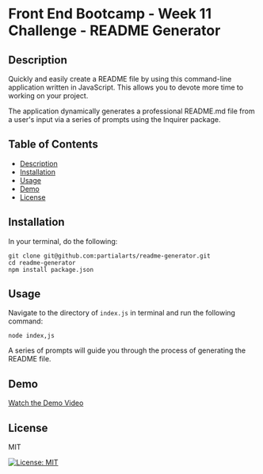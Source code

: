 # Front End Bootcamp - Week 11 Challenge - README Generator

## Description

Quickly and easily create a README file by using this command-line application written in JavaScript. This allows you to devote more time to working on your project.

The application dynamically generates a professional README.md file from a user's input via a series of prompts using the Inquirer package.

## Table of Contents

- [Description](#description)
- [Installation](#installation)
- [Usage](#usage)
- [Demo](#demo)
- [License](#license)

## Installation

In your terminal, do the following:
```
git clone git@github.com:partialarts/readme-generator.git
cd readme-generator
npm install package.json
```

## Usage

Navigate to the directory of `index.js` in terminal and run the following command:
```
node index,js
```
A series of prompts will guide you through the process of generating the README file.

## Demo


[Watch the Demo Video](https://github.com/partialarts/readme-generator/assets/145933508/5e575d52-1d80-42e0-9c29-2647f3adcb34)


## License

MIT

[![License: MIT](https://img.shields.io/badge/License-MIT-yellow.svg)](https://opensource.org/licenses/MIT)
